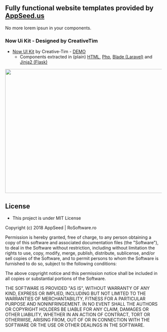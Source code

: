 ## Fully functional website templates provided by [AppSeed.us](https://www.appseed.us/?ref=github) 
No more lorem ipsun in your components. 

### Now Ui Kit - Designed by CreativeTim   

* [Now UI Kit](https://github.com/rosoftdeveloper/appseed/tree/master/enhanced-themes/now-ui-kit) by Creative-Tim - [DEMO](https://www.now-ui-kit.appseed.us/)
  * Components extracted in (plain) [HTML](https://github.com/rosoftdeveloper/appseed/blob/master/enhanced-themes/now-ui-kit/components/html/), [Php](https://github.com/rosoftdeveloper/appseed/blob/master/enhanced-themes/now-ui-kit/components/php/), [Blade (Laravel)](https://github.com/rosoftdeveloper/appseed/blob/master/enhanced-themes/argon/components/now-ui-kit/) and [Jinja2 (Flask)](https://github.com/rosoftdeveloper/appseed/blob/master/enhanced-themes/argon/components/now-ui-kit/)  

<p align="center">
  <img width="1000" height="400" src="https://www.appseed.us/static/themes/enhanced-now-ui-kit/thumbnail.jpg">
</p>


## License 
* This project is under MIT License


Copyright (c) 2018 AppSeed | RoSoftware.ro

Permission is hereby granted, free of charge, to any person obtaining a copy
of this software and associated documentation files (the "Software"), to deal
in the Software without restriction, including without limitation the rights
to use, copy, modify, merge, publish, distribute, sublicense, and/or sell
copies of the Software, and to permit persons to whom the Software is
furnished to do so, subject to the following conditions:

The above copyright notice and this permission notice shall be included in all
copies or substantial portions of the Software.

THE SOFTWARE IS PROVIDED "AS IS", WITHOUT WARRANTY OF ANY KIND, EXPRESS OR
IMPLIED, INCLUDING BUT NOT LIMITED TO THE WARRANTIES OF MERCHANTABILITY,
FITNESS FOR A PARTICULAR PURPOSE AND NONINFRINGEMENT. IN NO EVENT SHALL THE
AUTHORS OR COPYRIGHT HOLDERS BE LIABLE FOR ANY CLAIM, DAMAGES OR OTHER
LIABILITY, WHETHER IN AN ACTION OF CONTRACT, TORT OR OTHERWISE, ARISING FROM,
OUT OF OR IN CONNECTION WITH THE SOFTWARE OR THE USE OR OTHER DEALINGS IN THE
SOFTWARE.


